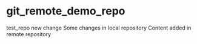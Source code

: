 # git_remote_demo_repo
test_repo
new change
Some changes in local repository
Content added in remote repository
